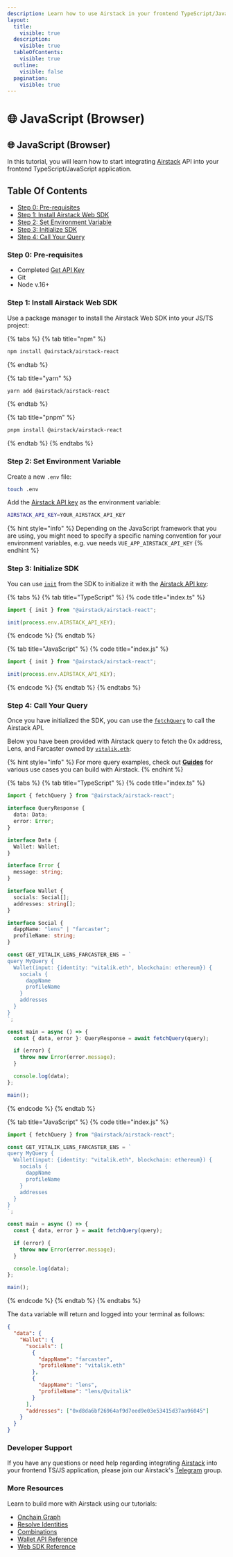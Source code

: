 ```yaml
---
description: Learn how to use Airstack in your frontend TypeScript/JavaScript application.
layout:
  title:
    visible: true
  description:
    visible: true
  tableOfContents:
    visible: true
  outline:
    visible: false
  pagination:
    visible: true
---
```


# 🌐 JavaScript (Browser)

## 🌐 JavaScript (Browser)

In this tutorial, you will learn how to start integrating [Airstack](https://airstack.xyz) API into your frontend TypeScript/JavaScript application.

## Table Of Contents

* [Step 0: Pre-requisites](javascript-browser.md#step-0-pre-requisites)
* [Step 1: Install Airstack Web SDK](javascript-browser.md#step-1-install-airstack-web-sdk)
* [Step 2: Set Environment Variable](javascript-browser.md#step-2-set-environment-variable)
* [Step 3: Initialize SDK](javascript-browser.md#step-3-initialize-sdk)
* [Step 4: Call Your Query](javascript-browser.md#step-4-call-your-query)

### Step 0: Pre-requisites

* Completed [Get API Key](../get-api-key.md)
* Git
* Node v.16+

### Step 1: Install Airstack Web SDK

Use a package manager to install the Airstack Web SDK into your JS/TS project:

{% tabs %}
{% tab title="npm" %}
```sh
npm install @airstack/airstack-react
```
{% endtab %}

{% tab title="yarn" %}
```sh
yarn add @airstack/airstack-react
```
{% endtab %}

{% tab title="pnpm" %}
```sh
pnpm install @airstack/airstack-react
```
{% endtab %}
{% endtabs %}

### Step 2: Set Environment Variable

Create a new `.env` file:

```sh
touch .env
```

Add the [Airstack API key](../get-api-key.md) as the environment variable:

```sh
AIRSTACK_API_KEY=YOUR_AIRSTACK_API_KEY
```

{% hint style="info" %}
Depending on the JavaScript framework that you are using, you might need to specify a specific naming convention for your environment variables, e.g. vue needs `VUE_APP_AIRSTACK_API_KEY`
{% endhint %}

### Step 3: Initialize SDK

You can use [`init`](../../nodejs-sdk-reference/init.md) from the SDK to initialize it with the [Airstack API key](../get-api-key.md):

{% tabs %}
{% tab title="TypeScript" %}
{% code title="index.ts" %}
```typescript
import { init } from "@airstack/airstack-react";

init(process.env.AIRSTACK_API_KEY);
```
{% endcode %}
{% endtab %}

{% tab title="JavaScript" %}
{% code title="index.js" %}
```javascript
import { init } from "@airstack/airstack-react";

init(process.env.AIRSTACK_API_KEY);
```
{% endcode %}
{% endtab %}
{% endtabs %}

### Step 4: Call Your Query

Once you have initialized the SDK, you can use the [`fetchQuery`](../../web-sdk-reference/functions/fetchquery.md) to call the Airstack API.

Below you have been provided with Airstack query to fetch the 0x address, Lens, and Farcaster owned by [`vitalik.eth`](https://explorer.airstack.xyz/token-balances?address=vitalik.eth\&blockchain=ethereum\&rawInput=%23%E2%8E%B1vitalik.eth%E2%8E%B1%28vitalik.eth++ethereum+null%29\&inputType=ADDRESS):

{% hint style="info" %}
For more query examples, check out [**Guides**](broken-reference/) for various use cases you can build with Airstack.
{% endhint %}

{% tabs %}
{% tab title="TypeScript" %}
{% code title="index.ts" %}
```typescript
import { fetchQuery } from "@airstack/airstack-react";

interface QueryResponse {
  data: Data;
  error: Error;
}

interface Data {
  Wallet: Wallet;
}

interface Error {
  message: string;
}

interface Wallet {
  socials: Social[];
  addresses: string[];
}

interface Social {
  dappName: "lens" | "farcaster";
  profileName: string;
}

const GET_VITALIK_LENS_FARCASTER_ENS = `
query MyQuery {
  Wallet(input: {identity: "vitalik.eth", blockchain: ethereum}) {
    socials {
      dappName
      profileName
    }
    addresses
  }
}
`;

const main = async () => {
  const { data, error }: QueryResponse = await fetchQuery(query);

  if (error) {
    throw new Error(error.message);
  }

  console.log(data);
};

main();
```
{% endcode %}
{% endtab %}

{% tab title="JavaScript" %}
{% code title="index.js" %}
```javascript
import { fetchQuery } from "@airstack/airstack-react";

const GET_VITALIK_LENS_FARCASTER_ENS = `
query MyQuery {
  Wallet(input: {identity: "vitalik.eth", blockchain: ethereum}) {
    socials {
      dappName
      profileName
    }
    addresses
  }
}
`;

const main = async () => {
  const { data, error } = await fetchQuery(query);

  if (error) {
    throw new Error(error.message);
  }

  console.log(data);
};

main();
```
{% endcode %}
{% endtab %}
{% endtabs %}

The `data` variable will return and logged into your terminal as follows:

```json
{
  "data": {
    "Wallet": {
      "socials": [
        {
          "dappName": "farcaster",
          "profileName": "vitalik.eth"
        },
        {
          "dappName": "lens",
          "profileName": "lens/@vitalik"
        }
      ],
      "addresses": ["0xd8da6bf26964af9d7eed9e03e53415d37aa96045"]
    }
  }
}
```

### Developer Support

If you have any questions or need help regarding integrating [Airstack](https://airstack.xyz) into your frontend TS/JS application, please join our Airstack's [Telegram](https://t.me/+1k3c2FR7z51mNDRh) group.

### More Resources

Learn to build more with Airstack using our tutorials:

* [Onchain Graph](../../guides/onchain-graph.md)
* [Resolve Identities](../../guides/resolve-identities/)
* [Combinations](../../guides/combinations/)
* [Wallet API Reference](../../api-references/api-reference/wallet-api/)
* [Web SDK Reference](broken-reference/)
